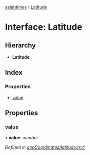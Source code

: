 [salahtimes](../README.md) › [Latitude](latitude.md)

# Interface: Latitude

## Hierarchy

* **Latitude**

## Index

### Properties

* [value](latitude.md#value)

## Properties

###  value

• **value**: *number*

*Defined in [geoCoordinates/latitude.ts:4](https://github.com/doniseferi/salahtimes/blob/e43bde0/src/geoCoordinates/latitude.ts#L4)*
